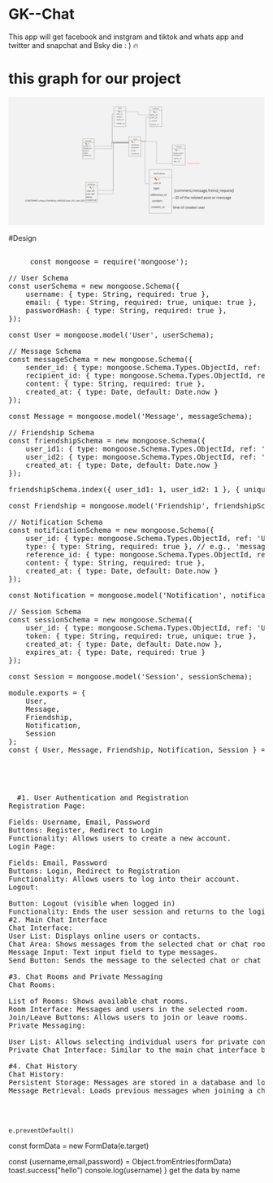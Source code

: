 # GK--Chat
This app will get facebook and instgram and tiktok and whats app and twitter and snapchat and Bsky die : ) 🔥

# this graph for our project

<img src="graph.png"/>


#Design
 <pre>

     const mongoose = require('mongoose');

// User Schema
const userSchema = new mongoose.Schema({
    username: { type: String, required: true },
    email: { type: String, required: true, unique: true },
    passwordHash: { type: String, required: true },
});

const User = mongoose.model('User', userSchema);

// Message Schema
const messageSchema = new mongoose.Schema({
    sender_id: { type: mongoose.Schema.Types.ObjectId, ref: 'User', required: true },
    recipient_id: { type: mongoose.Schema.Types.ObjectId, ref: 'User', required: true },
    content: { type: String, required: true },
    created_at: { type: Date, default: Date.now }
});

const Message = mongoose.model('Message', messageSchema);

// Friendship Schema
const friendshipSchema = new mongoose.Schema({
    user_id1: { type: mongoose.Schema.Types.ObjectId, ref: 'User', required: true },
    user_id2: { type: mongoose.Schema.Types.ObjectId, ref: 'User', required: true },
    created_at: { type: Date, default: Date.now }
});

friendshipSchema.index({ user_id1: 1, user_id2: 1 }, { unique: true }); // Ensure unique friendships

const Friendship = mongoose.model('Friendship', friendshipSchema);

// Notification Schema
const notificationSchema = new mongoose.Schema({
    user_id: { type: mongoose.Schema.Types.ObjectId, ref: 'User', required: true },
    type: { type: String, required: true }, // e.g., 'message', 'friend_request'
    reference_id: { type: mongoose.Schema.Types.ObjectId, required: true }, // e.g., message ID or post ID
    content: { type: String, required: true },
    created_at: { type: Date, default: Date.now }
});

const Notification = mongoose.model('Notification', notificationSchema);

// Session Schema
const sessionSchema = new mongoose.Schema({
    user_id: { type: mongoose.Schema.Types.ObjectId, ref: 'User', required: true },
    token: { type: String, required: true, unique: true },
    created_at: { type: Date, default: Date.now },
    expires_at: { type: Date, required: true }
});

const Session = mongoose.model('Session', sessionSchema);

module.exports = {
    User,
    Message,
    Friendship,
    Notification,
    Session
};
const { User, Message, Friendship, Notification, Session } = require('../models');

     
 </pre>



 <pre>

  #1. User Authentication and Registration
Registration Page:

Fields: Username, Email, Password
Buttons: Register, Redirect to Login
Functionality: Allows users to create a new account.
Login Page:

Fields: Email, Password
Buttons: Login, Redirect to Registration
Functionality: Allows users to log into their account.
Logout:

Button: Logout (visible when logged in)
Functionality: Ends the user session and returns to the login page.
#2. Main Chat Interface
Chat Interface:
User List: Displays online users or contacts.
Chat Area: Shows messages from the selected chat or chat room.
Message Input: Text input field to type messages.
Send Button: Sends the message to the selected chat or chat room.

#3. Chat Rooms and Private Messaging
Chat Rooms:

List of Rooms: Shows available chat rooms.
Room Interface: Messages and users in the selected room.
Join/Leave Buttons: Allows users to join or leave rooms.
Private Messaging:

User List: Allows selecting individual users for private conversations.
Private Chat Interface: Similar to the main chat interface but specific to the selected user.

#4. Chat History
Chat History:
Persistent Storage: Messages are stored in a database and loaded when the user revisits the chat or logs in.
Message Retrieval: Loads previous messages when joining a chat room or private conversation.

  
 </pre>
    e.preventDefault()
 const formData = new FormData(e.target)

 const {username,email,password} = Object.fromEntries(formData)
    toast.success("hello")
    console.log(username)
} get the data by name 
